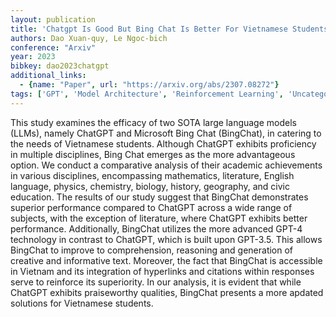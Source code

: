 ```yaml
---
layout: publication
title: 'Chatgpt Is Good But Bing Chat Is Better For Vietnamese Students'
authors: Dao Xuan-quy, Le Ngoc-bich
conference: "Arxiv"
year: 2023
bibkey: dao2023chatgpt
additional_links:
  - {name: "Paper", url: "https://arxiv.org/abs/2307.08272"}
tags: ['GPT', 'Model Architecture', 'Reinforcement Learning', 'Uncategorized']
---
```

This study examines the efficacy of two SOTA large language models (LLMs),
namely ChatGPT and Microsoft Bing Chat (BingChat), in catering to the needs of
Vietnamese students. Although ChatGPT exhibits proficiency in multiple
disciplines, Bing Chat emerges as the more advantageous option. We conduct a
comparative analysis of their academic achievements in various disciplines,
encompassing mathematics, literature, English language, physics, chemistry,
biology, history, geography, and civic education. The results of our study
suggest that BingChat demonstrates superior performance compared to ChatGPT
across a wide range of subjects, with the exception of literature, where
ChatGPT exhibits better performance. Additionally, BingChat utilizes the more
advanced GPT-4 technology in contrast to ChatGPT, which is built upon GPT-3.5.
This allows BingChat to improve to comprehension, reasoning and generation of
creative and informative text. Moreover, the fact that BingChat is accessible
in Vietnam and its integration of hyperlinks and citations within responses
serve to reinforce its superiority. In our analysis, it is evident that while
ChatGPT exhibits praiseworthy qualities, BingChat presents a more apdated
solutions for Vietnamese students.
